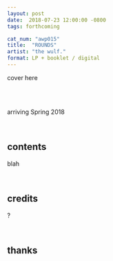 ```yaml
---
layout: post
date:  2018-07-23 12:00:00 -0800
tags: forthcoming

cat_num: "awp015"
title:  "ROUNDS"
artist: "the wulf."
format: LP + booklet / digital
---
```


cover here

<br/>

<br/>arriving Spring 2018

<br/>

## contents

blah

<br/>

## credits

?

<br/>

## thanks
